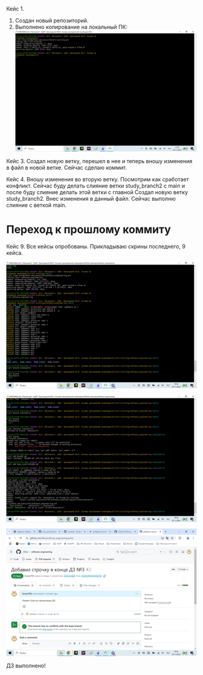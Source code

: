Кейс 1.
1. Создан новый репозиторий.
2. Выполнено копирование на локальный ПК:
![Скрин](images/1.jpg)


Кейс 3.
Создал новую ветку, перешел в нее и теперь вношу изменения в файл в новой ветке.
Сейчас сделаю коммит.

Кейс 4.
Вношу изменения во вторую ветку. Посмотрим как сработает конфликт. 
Сейчас буду делать слияние ветки study_branch2 с main и после буду слияние делать этой ветки с главной
Создал новую ветку study_branch2.
Внес изменения в данный файл.
Сейчас выполню слияние с веткой main.

Переход к прошлому коммиту
=======
Кейс 9.
Все кейсы опробованы. Прикладываю скрины последнего, 9 кейса.

![скрин3](images/3.jpg)

![Скрин](images/4.jpg)

![Скрин](images/5.jpg)

ДЗ выполнено!